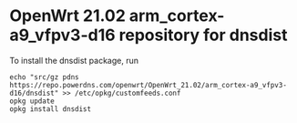 OpenWrt 21.02 arm_cortex-a9_vfpv3-d16 repository for dnsdist
========

To install the dnsdist package, run

```
echo "src/gz pdns https://repo.powerdns.com/openwrt/OpenWrt_21.02/arm_cortex-a9_vfpv3-d16/dnsdist" >> /etc/opkg/customfeeds.conf
opkg update
opkg install dnsdist
```
